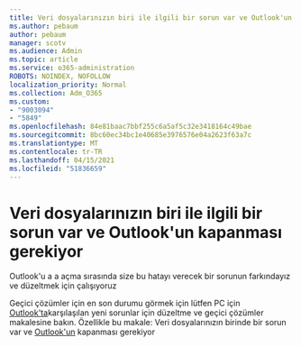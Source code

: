 ```yaml
---
title: Veri dosyalarınızın biri ile ilgili bir sorun var ve Outlook'un kapanması gerekiyor
ms.author: pebaum
author: pebaum
manager: scotv
ms.audience: Admin
ms.topic: article
ms.service: o365-administration
ROBOTS: NOINDEX, NOFOLLOW
localization_priority: Normal
ms.collection: Adm_O365
ms.custom:
- "9003094"
- "5849"
ms.openlocfilehash: 84e81baac7bbf255c6a5af5c32e3418164c49bae
ms.sourcegitcommit: 8bc60ec34bc1e40685e3976576e04a2623f63a7c
ms.translationtype: MT
ms.contentlocale: tr-TR
ms.lasthandoff: 04/15/2021
ms.locfileid: "51836659"
---
```

# <a name="something-is-wrong-with-one-of-your-data-files-and-outlook-needs-to-close"></a>Veri dosyalarınızın biri ile ilgili bir sorun var ve Outlook'un kapanması gerekiyor

Outlook'u a a açma sırasında size bu hatayı verecek bir sorunun farkındayız ve düzeltmek için çalışıyoruz

Geçici çözümler için en son durumu görmek için lütfen PC için [Outlook'ta](https://support.microsoft.com/office/ecf61305-f84f-4e13-bb73-95a214ac1230)karşılaşılan yeni sorunlar için düzeltme ve geçici çözümler makalesine bakın. Özellikle bu makale: Veri dosyalarınızın birinde bir sorun var ve [Outlook'un](https://support.microsoft.com/office/a3b59934-2446-4f2a-bd25-58f88188b9b2) kapanması gerekiyor

